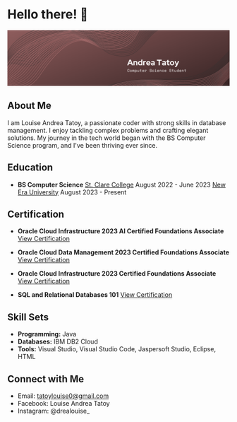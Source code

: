 # Hello there! 👋

![AndreaTatoy](AndreaTatoy.png)

## About Me

I am Louise Andrea Tatoy, a passionate coder with strong skills in database management. I enjoy tackling complex problems and crafting elegant solutions. My journey in the tech world began with the BS Computer Science program, and I've been thriving ever since.

## Education

- **BS Computer Science**
  [St. Clare College](https://stclareonline.com)
  August 2022 - June 2023
  [New Era University](https://www.neu.edu.ph/)
  August 2023 - Present

## Certification

- **Oracle Cloud Infrastructure 2023 AI Certified Foundations Associate**
  [View Certification](https://catalog-education.oracle.com/pls/certview/sharebadge?id=0EA19F6ABB1775F789FCECF4BA49E5DFD7698F7B4894C8B8F45E8F187641701B)
  
- **Oracle Cloud Data Management 2023 Certified Foundations Associate**
  [View Certification](https://catalog-education.oracle.com/pls/certview/sharebadge?id=7DC8AFA11435C9283C656FE7C984A19FABA19C8EE30C3E3CEE022BB557FE59E0)
  
- **Oracle Cloud Infrastructure 2023 Certified Foundations Associate**
  [View Certification](https://catalog-education.oracle.com/pls/certview/sharebadge?id=6E2EE4EC6CFFCBA9D4A6E1F24E5A20267AD907098B6AC7C2D62944227C295277)
  
- **SQL and Relational Databases 101**
  [View Certification](https://courses.cognitiveclass.ai/certificates/2e9a5560a47a4afb8c9c6c98f7a7dee3)

## Skill Sets

- **Programming:** Java
- **Databases:** IBM DB2 Cloud
- **Tools:** Visual Studio, Visual Studio Code, Jaspersoft Studio, Eclipse, HTML

## Connect with Me

- Email: tatoylouise0@gmail.com
- Facebook: Louise Andrea Tatoy
- Instagram: @drealouise_
